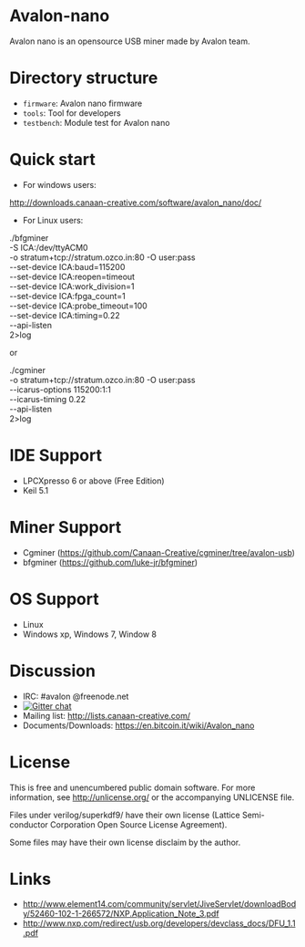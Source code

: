 Avalon-nano
==========
Avalon nano is an opensource USB miner made by Avalon team.

Directory structure
===================
* `firmware`: Avalon nano firmware
* `tools`: Tool for developers
* `testbench`: Module test for Avalon nano

Quick start
==========
* For windows users:

http://downloads.canaan-creative.com/software/avalon_nano/doc/

* For Linux users:

./bfgminer \
       -S ICA:/dev/ttyACM0 \
       -o stratum+tcp://stratum.ozco.in:80 -O user:pass \
       --set-device ICA:baud=115200 \
       --set-device ICA:reopen=timeout \
       --set-device ICA:work_division=1 \
       --set-device ICA:fpga_count=1 \
       --set-device ICA:probe_timeout=100 \
       --set-device ICA:timing=0.22 \
       --api-listen \
       2>log
       
or

./cgminer \
       -o stratum+tcp://stratum.ozco.in:80 -O user:pass \
       --icarus-options 115200:1:1 \
       --icarus-timing 0.22 \
       --api-listen \
       2>log
       
IDE Support
=============
* LPCXpresso 6 or above (Free Edition)
* Keil 5.1

Miner Support
=======
* Cgminer (https://github.com/Canaan-Creative/cgminer/tree/avalon-usb)
* bfgminer (https://github.com/luke-jr/bfgminer)

OS Support
=======
* Linux
* Windows xp, Windows 7, Window 8

Discussion
==========
* IRC: #avalon @freenode.net
* [![Gitter chat](https://badges.gitter.im/Canaan-Creative/Avalon-nano.png)](https://gitter.im/Canaan-Creative/Avalon-nano)
* Mailing list: http://lists.canaan-creative.com/
* Documents/Downloads: https://en.bitcoin.it/wiki/Avalon_nano

License
=======
This is free and unencumbered public domain software. For more information,
see http://unlicense.org/ or the accompanying UNLICENSE file.

Files under verilog/superkdf9/ have their own license (Lattice Semi-
conductor Corporation Open Source License Agreement).

Some files may have their own license disclaim by the author.

Links
=====
* http://www.element14.com/community/servlet/JiveServlet/downloadBody/52460-102-1-266572/NXP.Application_Note_3.pdf
* http://www.nxp.com/redirect/usb.org/developers/devclass_docs/DFU_1.1.pdf
